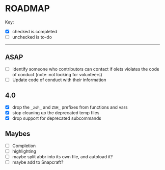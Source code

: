 # ROADMAP

Key:

- [x] checked is completed
- [ ] unchecked is to-do

---

## ASAP

- [ ] Identify someone who contributors can contact if olets violates the code of conduct (note: not looking for volunteers)
- [ ] Update code of conduct with their information

## 4.0

- [x] drop the `_zsh_` and `ZSH_` prefixes from functions and vars
- [x] stop cleaning up the deprecated temp files
- [x] drop support for deprecated subcommands

## Maybes

- [ ] Completion
- [ ] highlighting
- [ ] maybe split abbr into its own file, and autoload it?
- [ ] maybe add to Snapcraft?
